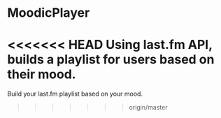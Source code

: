 MoodicPlayer
============

<<<<<<< HEAD
Using last.fm API, builds a playlist for users based on their mood.
=======
Build your last.fm playlist based on your mood.
>>>>>>> origin/master

